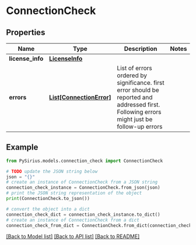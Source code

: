 # ConnectionCheck


## Properties

Name | Type | Description | Notes
------------ | ------------- | ------------- | -------------
**license_info** | [**LicenseInfo**](LicenseInfo.md) |  | 
**errors** | [**List[ConnectionError]**](ConnectionError.md) | List of errors ordered by significance. first error should be reported and addressed first.  Following errors might just be follow-up errors | 

## Example

```python
from PySirius.models.connection_check import ConnectionCheck

# TODO update the JSON string below
json = "{}"
# create an instance of ConnectionCheck from a JSON string
connection_check_instance = ConnectionCheck.from_json(json)
# print the JSON string representation of the object
print(ConnectionCheck.to_json())

# convert the object into a dict
connection_check_dict = connection_check_instance.to_dict()
# create an instance of ConnectionCheck from a dict
connection_check_from_dict = ConnectionCheck.from_dict(connection_check_dict)
```
[[Back to Model list]](../README.md#documentation-for-models) [[Back to API list]](../README.md#documentation-for-api-endpoints) [[Back to README]](../README.md)


